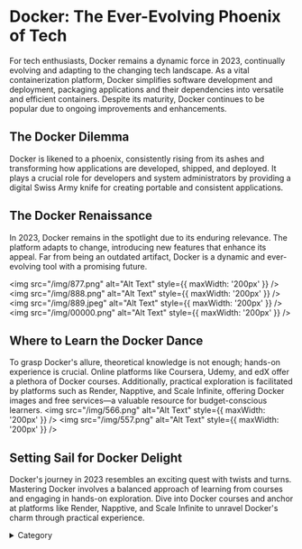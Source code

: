 # Docker: The Ever-Evolving Phoenix of Tech

For tech enthusiasts, Docker remains a dynamic force in 2023, continually evolving and adapting to the changing tech landscape. As a vital containerization platform, Docker simplifies software development and deployment, packaging applications and their dependencies into versatile and efficient containers. Despite its maturity, Docker continues to be popular due to ongoing improvements and enhancements.

## The Docker Dilemma

Docker is likened to a phoenix, consistently rising from its ashes and transforming how applications are developed, shipped, and deployed. It plays a crucial role for developers and system administrators by providing a digital Swiss Army knife for creating portable and consistent applications.

## The Docker Renaissance

In 2023, Docker remains in the spotlight due to its enduring relevance. The platform adapts to change, introducing new features that enhance its appeal. Far from being an outdated artifact, Docker is a dynamic and ever-evolving tool with a promising future.

<img src="/img/877.png" alt="Alt Text" style={{ maxWidth: '200px' }} />
<img src="/img/888.png" alt="Alt Text" style={{ maxWidth: '200px' }} />
<img src="/img/889.jpeg" alt="Alt Text" style={{ maxWidth: '200px' }} />
<img src="/img/00000.png" alt="Alt Text" style={{ maxWidth: '200px' }} />

## Where to Learn the Docker Dance

To grasp Docker's allure, theoretical knowledge is not enough; hands-on experience is crucial. Online platforms like Coursera, Udemy, and edX offer a plethora of Docker courses. Additionally, practical exploration is facilitated by platforms such as Render, Napptive, and Scale Infinite, offering Docker images and free services—a valuable resource for budget-conscious learners.
<img src="/img/566.png" alt="Alt Text" style={{ maxWidth: '200px' }} />
<img src="/img/557.png" alt="Alt Text" style={{ maxWidth: '200px' }} />


## Setting Sail for Docker Delight

Docker's journey in 2023 resembles an exciting quest with twists and turns. Mastering Docker involves a balanced approach of learning from courses and engaging in hands-on exploration. Dive into Docker courses and anchor at platforms like Render, Napptive, and Scale Infinite to unravel Docker's charm through practical experience.


<details>

<summary>Category</summary>

Kubernetes, cloud computing, DevOps, cloud services, hosting platform, container orchestration, cloud infrastructure, cloud deployment, cloud management, cloud technology, cloud solutions&#x20;

</details>